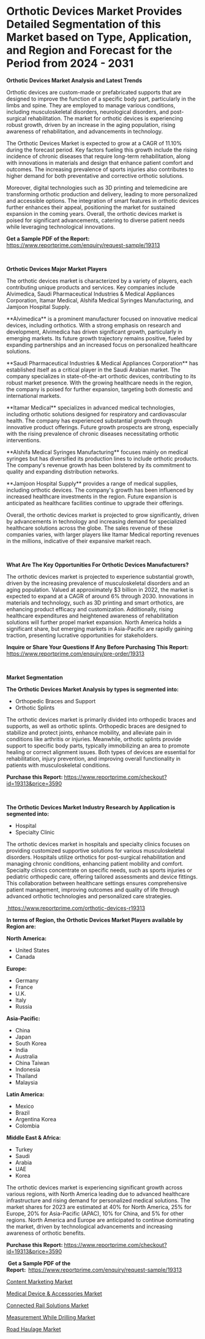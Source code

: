 <p><h1>Orthotic Devices Market Provides Detailed Segmentation of this Market based on Type, Application, and Region and Forecast for the Period from 2024 - 2031</h1></p><p><strong>Orthotic Devices Market Analysis and Latest Trends</strong></p>
<p><p>Orthotic devices are custom-made or prefabricated supports that are designed to improve the function of a specific body part, particularly in the limbs and spine. They are employed to manage various conditions, including musculoskeletal disorders, neurological disorders, and post-surgical rehabilitation. The market for orthotic devices is experiencing robust growth, driven by an increase in the aging population, rising awareness of rehabilitation, and advancements in technology.</p><p>The Orthotic Devices Market is expected to grow at a CAGR of 11.10% during the forecast period. Key factors fueling this growth include the rising incidence of chronic diseases that require long-term rehabilitation, along with innovations in materials and design that enhance patient comfort and outcomes. The increasing prevalence of sports injuries also contributes to higher demand for both preventative and corrective orthotic solutions.</p><p>Moreover, digital technologies such as 3D printing and telemedicine are transforming orthotic production and delivery, leading to more personalized and accessible options. The integration of smart features in orthotic devices further enhances their appeal, positioning the market for sustained expansion in the coming years. Overall, the orthotic devices market is poised for significant advancements, catering to diverse patient needs while leveraging technological innovations.</p></p>
<p><strong>Get a Sample PDF of the Report:&nbsp;</strong> <a href="https://www.reportprime.com/enquiry/request-sample/19313?utm_campaign=1170&utm_medium=2&utm_source=Github&utm_content=ia&utm_term=22112024&utm_id=orthotic-devices">https://www.reportprime.com/enquiry/request-sample/19313</a></p>
<p>&nbsp;</p>
<p><strong>Orthotic Devices Major Market Players</strong></p>
<p><p>The orthotic devices market is characterized by a variety of players, each contributing unique products and services. Key companies include Alvimedica, Saudi Pharmaceutical Industries & Medical Appliances Corporation, Itamar Medical, Alshifa Medical Syringes Manufacturing, and Jamjoon Hospital Supply.</p><p>**Alvimedica** is a prominent manufacturer focused on innovative medical devices, including orthotics. With a strong emphasis on research and development, Alvimedica has driven significant growth, particularly in emerging markets. Its future growth trajectory remains positive, fueled by expanding partnerships and an increased focus on personalized healthcare solutions.</p><p>**Saudi Pharmaceutical Industries & Medical Appliances Corporation** has established itself as a critical player in the Saudi Arabian market. The company specializes in state-of-the-art orthotic devices, contributing to its robust market presence. With the growing healthcare needs in the region, the company is poised for further expansion, targeting both domestic and international markets.</p><p>**Itamar Medical** specializes in advanced medical technologies, including orthotic solutions designed for respiratory and cardiovascular health. The company has experienced substantial growth through innovative product offerings. Future growth prospects are strong, especially with the rising prevalence of chronic diseases necessitating orthotic interventions.</p><p>**Alshifa Medical Syringes Manufacturing** focuses mainly on medical syringes but has diversified its production lines to include orthotic products. The company's revenue growth has been bolstered by its commitment to quality and expanding distribution networks.</p><p>**Jamjoon Hospital Supply** provides a range of medical supplies, including orthotic devices. The company's growth has been influenced by increased healthcare investments in the region. Future expansion is anticipated as healthcare facilities continue to upgrade their offerings.</p><p>Overall, the orthotic devices market is projected to grow significantly, driven by advancements in technology and increasing demand for specialized healthcare solutions across the globe. The sales revenue of these companies varies, with larger players like Itamar Medical reporting revenues in the millions, indicative of their expansive market reach.</p></p>
<p>&nbsp;</p>
<p><strong>What Are The Key Opportunities For Orthotic Devices Manufacturers?</strong></p>
<p><p>The orthotic devices market is projected to experience substantial growth, driven by the increasing prevalence of musculoskeletal disorders and an aging population. Valued at approximately $3 billion in 2022, the market is expected to expand at a CAGR of around 6% through 2030. Innovations in materials and technology, such as 3D printing and smart orthotics, are enhancing product efficacy and customization. Additionally, rising healthcare expenditures and heightened awareness of rehabilitation solutions will further propel market expansion. North America holds a significant share, but emerging markets in Asia-Pacific are rapidly gaining traction, presenting lucrative opportunities for stakeholders.</p></p>
<p><strong>Inquire or Share Your Questions If Any Before Purchasing This Report:</strong> <a href="https://www.reportprime.com/enquiry/pre-order/19313?utm_campaign=1170&utm_medium=2&utm_source=Github&utm_content=ia&utm_term=22112024&utm_id=orthotic-devices">https://www.reportprime.com/enquiry/pre-order/19313</a></p>
<p>&nbsp;</p>
<p><strong>Market Segmentation</strong></p>
<p><strong>The Orthotic Devices Market Analysis by types is segmented into:</strong></p>
<p><ul><li>Orthopedic Braces and Support</li><li>Orthotic Splints</li></ul></p>
<p><p>The orthotic devices market is primarily divided into orthopedic braces and supports, as well as orthotic splints. Orthopedic braces are designed to stabilize and protect joints, enhance mobility, and alleviate pain in conditions like arthritis or injuries. Meanwhile, orthotic splints provide support to specific body parts, typically immobilizing an area to promote healing or correct alignment issues. Both types of devices are essential for rehabilitation, injury prevention, and improving overall functionality in patients with musculoskeletal conditions.</p></p>
<p><strong>Purchase this Report:&nbsp;</strong><a href="https://www.reportprime.com/checkout?id=19313&price=3590&utm_campaign=1170&utm_medium=2&utm_source=Github&utm_content=ia&utm_term=22112024&utm_id=orthotic-devices">https://www.reportprime.com/checkout?id=19313&price=3590</a></p>
<p>&nbsp;</p>
<p><strong>The Orthotic Devices Market Industry Research by Application is segmented into:</strong></p>
<p><ul><li>Hospital</li><li>Specialty Clinic</li></ul></p>
<p><p>The orthotic devices market in hospitals and specialty clinics focuses on providing customized supportive solutions for various musculoskeletal disorders. Hospitals utilize orthotics for post-surgical rehabilitation and managing chronic conditions, enhancing patient mobility and comfort. Specialty clinics concentrate on specific needs, such as sports injuries or pediatric orthopedic care, offering tailored assessments and device fittings. This collaboration between healthcare settings ensures comprehensive patient management, improving outcomes and quality of life through advanced orthotic technologies and personalized care strategies.</p></p>
<p><a href="https://www.reportprime.com/orthotic-devices-r19313?utm_campaign=1170&utm_medium=2&utm_source=Github&utm_content=ia&utm_term=22112024&utm_id=orthotic-devices">&nbsp;https://www.reportprime.com/orthotic-devices-r19313</a></p>
<p><strong>In terms of Region, the Orthotic Devices Market Players available by Region are:</strong></p>
<p>
    <p> <strong> North America: </strong>
        <ul>
            <li>United States</li>
            <li>Canada</li>
        </ul>
        </p> 
    <p> <strong> Europe: </strong>
        <ul>
            <li>Germany</li>
            <li>France</li>
            <li>U.K.</li>
            <li>Italy</li>
            <li>Russia</li>
        </ul>
        </p> 
    <p> <strong> Asia-Pacific: </strong>
        <ul>
            <li>China</li>
            <li>Japan</li>
            <li>South Korea</li>
            <li>India</li>
            <li>Australia</li>
            <li>China Taiwan</li>
            <li>Indonesia</li>
            <li>Thailand</li>
            <li>Malaysia</li>
        </ul>
        </p> 
    <p> <strong> Latin America: </strong>
        <ul>
            <li>Mexico</li>
            <li>Brazil</li>
            <li>Argentina Korea</li>
            <li>Colombia</li>
        </ul>
        </p> 
    <p> <strong> Middle East & Africa: </strong>
        <ul>
            <li>Turkey</li>
            <li>Saudi</li>
            <li>Arabia</li>
            <li>UAE</li>
            <li>Korea</li>
        </ul>
    </p>
    </p>
<p><p>The orthotic devices market is experiencing significant growth across various regions, with North America leading due to advanced healthcare infrastructure and rising demand for personalized medical solutions. The market shares for 2023 are estimated at 40% for North America, 25% for Europe, 20% for Asia-Pacific (APAC), 10% for China, and 5% for other regions. North America and Europe are anticipated to continue dominating the market, driven by technological advancements and increasing awareness of orthotic benefits.</p></p>
<p><strong>Purchase this Report: </strong><a href="https://www.reportprime.com/checkout?id=19313&price=3590&utm_campaign=1170&utm_medium=2&utm_source=Github&utm_content=ia&utm_term=22112024&utm_id=orthotic-devices">https://www.reportprime.com/checkout?id=19313&price=3590</a></p>
<p>&nbsp;<strong>Get a Sample PDF of the Report:&nbsp;&nbsp;</strong><a href="https://www.reportprime.com/enquiry/request-sample/19313?utm_campaign=1170&utm_medium=2&utm_source=Github&utm_content=ia&utm_term=22112024&utm_id=orthotic-devices">https://www.reportprime.com/enquiry/request-sample/19313</a></p>
<p><strong></strong></p>
<p><p><a href="https://issuu.com/reportprime-2/docs/content-marketing-market-size-2030._aa0334c446cc01?utm_campaign=1170&utm_medium=2&utm_source=Github&utm_content=ia&utm_term=22112024&utm_id=orthotic-devices">Content Marketing Market</a></p><p><a href="https://github.com/sofayahoo2023/Market-Research-Report-List-6/blob/main/medical-device-accessories-market.md?utm_campaign=1170&utm_medium=2&utm_source=Github&utm_content=ia&utm_term=22112024&utm_id=orthotic-devices">Medical Device & Accessories Market</a></p><p><a href="https://issuu.com/reportprime-2/docs/connected-rail-solutions-market-siz_3caf531b6e9e4c?utm_campaign=1170&utm_medium=2&utm_source=Github&utm_content=ia&utm_term=22112024&utm_id=orthotic-devices">Connected Rail Solutions Market</a></p><p><a href="https://www.linkedin.com/pulse/unlocking-insights-measurement-while-drilling-market-rupse?utm_campaign=1170&utm_medium=2&utm_source=Github&utm_content=ia&utm_term=22112024&utm_id=orthotic-devices">Measurement While Drilling Market</a></p><p><a href="https://www.linkedin.com/pulse/detailed-examination-road-haulage-market-size-share-revenue-hsuse?utm_campaign=1170&utm_medium=2&utm_source=Github&utm_content=ia&utm_term=22112024&utm_id=orthotic-devices">Road Haulage Market</a></p></p>